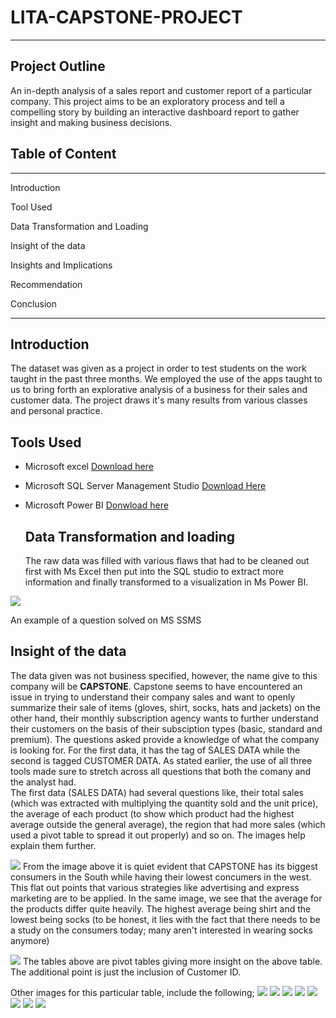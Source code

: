 # LITA-CAPSTONE-PROJECT
-----
## Project Outline
An in-depth analysis of a sales report and customer report of a particular company. This project aims to be an exploratory process and tell a compelling story by building an interactive dashboard report to gather insight and making business decisions.


## Table of Content
----

Introduction

Tool Used

Data Transformation and Loading

Insight of the data

Insights and Implications

Recommendation

Conclusion

- - -

## Introduction
The dataset was given as a project in order to test students on the work taught in the past three months. We employed the use of the apps taught to us to bring forth an explorative analysis of a business for their sales and customer data. The project draws it's many results from various classes and personal practice. 

## Tools Used
- Microsoft excel [Download here](https://www.microsoft.com)
- Microsoft SQL Server Management Studio [Download Here](https://aka.ms/ssmsfullsetup)
- Microsoft Power BI [Donwload here](https://www.microsoft.com/en-us/download/details.aspx?id=58494)

  ## Data Transformation and loading
  The raw data was filled with various flaws that had to be cleaned out first with Ms Excel then put into the SQL studio to extract more information and finally transformed to a visualization in Ms Power BI.

![](https://github.com/TemitayoADEYEMO/LITA-CAPSTONE-PROJECT/blob/main/SQL1.1.png)

An example of a question solved on MS SSMS

## Insight of the data 
The data given was not business specified, however, the name give to this company will be **CAPSTONE**. Capstone seems to have encountered an issue in trying to understand their company sales and want to openly summarize their sale of items (gloves, shirt, socks, hats and jackets) on the other hand, their monthly subscription agency wants to further understand their customers on the basis of their subsciption types (basic, standard and premium). The questions asked provide a knowledge of what the company is looking for. For the first data, it has the tag of SALES DATA while the second is tagged CUSTOMER DATA. As stated earlier, the use of all three tools made sure to stretch across all questions that both the comany and the analyst had.    
    The first data (SALES DATA) had several questions like, their total sales (which was extracted with multiplying the quantity sold and the unit price), the average of each product (to show which product had the highest average outside the general average), the region that had more sales (which used a pivot table to spread it out properly) and so on. The images help explain them further.

![](https://github.com/TemitayoADEYEMO/LITA-CAPSTONE-PROJECT/blob/main/Excel%202.1.png)
From the image above it is quiet evident that CAPSTONE has its biggest consumers in the South while having their lowest concumers in the west. This flat out points that various strategies like advertising and express marketing are to be applied. In the same image, we see that the average for the products differ quite heavily. The highest average being shirt and the lowest being socks (to be honest, it lies with the fact that there needs to be a study on the consumers today; many aren't interested in wearing socks anymore)

![](https://github.com/TemitayoADEYEMO/LITA-CAPSTONE-PROJECT/blob/main/Excel%202.2.png)
The tables above are pivot tables giving more insight on the above table. The additional point is just the inclusion of Customer ID.

Other images for this particular table, include the following;
![](https://github.com/TemitayoADEYEMO/LITA-CAPSTONE-PROJECT/blob/main/SQL1.1.png)
![](https://github.com/TemitayoADEYEMO/LITA-CAPSTONE-PROJECT/blob/main/SQL1.2.png)
![](https://github.com/TemitayoADEYEMO/LITA-CAPSTONE-PROJECT/blob/main/SQL1.3.png)
![](https://github.com/TemitayoADEYEMO/LITA-CAPSTONE-PROJECT/blob/main/SQL1.4.png)
![](https://github.com/TemitayoADEYEMO/LITA-CAPSTONE-PROJECT/blob/main/SQL1.5.png)
![](https://github.com/TemitayoADEYEMO/LITA-CAPSTONE-PROJECT/blob/main/SQL1.6.png)
![](https://github.com/TemitayoADEYEMO/LITA-CAPSTONE-PROJECT/blob/main/SQL1.7.png)
![](https://github.com/TemitayoADEYEMO/LITA-CAPSTONE-PROJECT/blob/main/SQL1.8.png)
